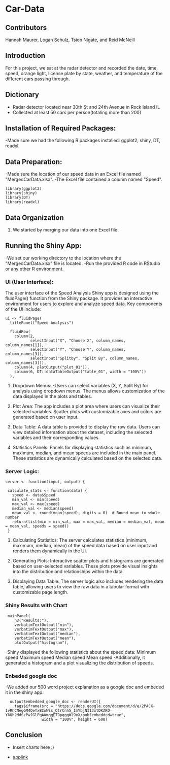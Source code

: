# Car-Data
## Contributors
Hannah Maurer, Logan Schulz, Tsion Nigate, and Reid McNeill
## Introduction
For this project, we sat at the radar detector and recorded the date, time, speed, orange light, license plate by state, weather, and temperature of the different cars passing through. 

## Dictionary
- Radar detector located near 30th St and 24th Avenue in Rock Island IL
- Collected at least 50 cars per person(totaling more than 200)

## Installation of Required Packages:
-Made sure we had the following R packages installed: ggplot2, shiny, DT, readxl.

## Data Preparation:
-Made sure the location of our speed data in an Excel file named "MergedCarData.xlsx".
-The Excel file contained a column named "Speed".
```
library(ggplot2)
library(shiny)
library(DT)
library(readxl)
```
## Data Organization
1. We started by merging our data into one Excel file.
   
## Running the Shiny App:
-We set our working directory to the location where the "MergedCarData.xlsx" file is located.
-Run the provided R code in RStudio or any other R environment.
### UI (User Interface):
   The user interface of the Speed Analysis Shiny app is designed using the fluidPage() function from the Shiny package.
   It provides an interactive environment for users to explore and analyze speed data. Key components of the UI include:
  ```
  ui <- fluidPage(
    titlePanel("Speed Analysis")
    
    fluidRow(
      column(2,
             selectInput("X", "Choose X", column_names, column_names[1]),
             selectInput("Y", "Choose Y", column_names, column_names[3]),
             selectInput("Splitby", "Split By", column_names, column_names[3])),
      column(4, plotOutput("plot_01")),
      column(6, DT::dataTableOutput("table_01", width = "100%"))
    ),
 ```
1. Dropdown Menus:
-Users can select variables (X, Y, Split By) for analysis using dropdown menus. The menus allows customization of the data displayed in the plots and tables.

2. Plot Area:
The app includes a plot area where users can visualize their selected variables. Scatter plots with customizable axes and colors are generated based on user input.

3. Data Table:
A data table is provided to display the raw data. Users can view detailed information about the dataset, including the selected variables and their corresponding values.

4. Statistics Panels:
Panels for displaying statistics such as minimum, maximum, median, and mean speeds are included in the main panel. These statistics are dynamically calculated based on the selected data.

### Server Logic:

 ```
server <- function(input, output) {
  
  calculate_stats <- function(data) {
    speed <- data$Speed
    min_val <- min(speed)
    max_val <- max(speed)
    median_val <- median(speed)
    mean_val <- round(mean(speed), digits = 0)  # Round mean to whole number
    return(list(min = min_val, max = max_val, median = median_val, mean = mean_val, speeds = speed))
  }
 ```
1. Calculating Statistics:
The server calculates statistics (minimum, maximum, median, mean) of the speed data based on user input and renders them dynamically in the UI.

2. Generating Plots:
Interactive scatter plots and histograms are generated based on user-selected variables. These plots provide visual insights into the distribution and relationships within the data.

3. Displaying Data Table:
The server logic also includes rendering the data table, allowing users to view the raw data in a tabular format with customizable page length.

### Shiny Results with Chart
```
 mainPanel(
    h3("Results:"),
    verbatimTextOutput("min"),
    verbatimTextOutput("max"),
    verbatimTextOutput("median"),
    verbatimTextOutput("mean"),
    plotOutput("histogram"),
```
-Shiny displayed the following statistics about the speed data:
  Minimum speed
  Maximum speed
  Median speed
  Mean speed
-Additionally, it generated a histogram and a plot visualizing the distribution of speeds.

### Enbeded google doc 
-We added our 500 word project explanation as a google doc and embeded it in the shiny app.
```
  output$embedded_google_doc <- renderUI({
    tags$iframe(src = "https://docs.google.com/document/d/e/2PACX-1vRhCNegGM4QeYxBCwWis_OtrCnh5_ImYbjNII3xtDKZRO-YkUh2MdSzPwJGlPqAWmqgET9pqggWl9xX/pub?embedded=true",
                width = "100%", height = 600)
```

## Conclusion 
- Insert charts here :)
  
- [applink]([https://www.example.com](https://tsionnigate21.shinyapps.io/Ncar/))
